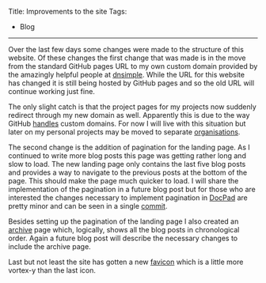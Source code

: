 Title: Improvements to the site
Tags:
  - Blog
---

Over the last few days some changes were made to the structure of this website. Of these changes the
first change that was made is in the move from the standard GitHub pages URL to my own custom domain
provided by the amazingly helpful people at [dnsimple](https://dnsimple.com/). While the URL for this
website has changed it is still being hosted by GitHub pages and so the old URL will continue working
just fine.

The only slight catch is that the project pages for my projects now suddenly redirect through my new
domain as well. Apparently this is due to the way GitHub [handles](https://help.github.com/articles/setting-up-a-custom-domain-with-github-pages#overview)
custom domains. For now I will live with this situation but later on my personal projects may be
moved to separate [organisations](https://help.github.com/articles/what-s-the-difference-between-user-and-organization-accounts).

The second change is the addition of pagination for the landing page. As I continued to write more
blog posts this page was getting rather long and slow to load. The new landing page only contains the
last five blog posts and provides a way to navigate to the previous posts at the bottom of the page.
This should make the page much quicker to load. I will share the implementation of the pagination in
a future blog post but for those who are interested the changes necessary to implement pagination in
[DocPad](https://github.com/docpad/docpad-plugin-paged/) are pretty minor and can be seen in a single
[commit](https://github.com/pvandervelde/mindvortex/commit/9472ad503725eb42d98e30b6c4452d2b6766b344).

Besides setting up the pagination of the landing page I also created an [archive](/archive.html)
page which, logically, shows all the blog posts in chronological order. Again a future blog post will
describe the necessary changes to include the archive page.

Last but not least the site has gotten a new [favicon](https://en.wikipedia.org/wiki/Favicon) which is
a little more vortex-y than the last icon.
